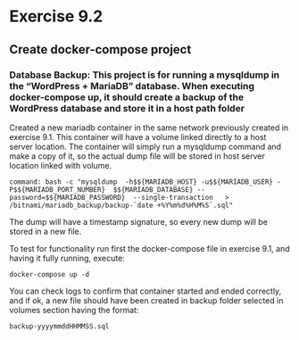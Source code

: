 # Exercise 9.2

## Create docker-compose project

### Database Backup: This project is for running a mysqldump in the “WordPress + MariaDB” database. When executing docker-compose up, it should create a backup of the WordPress database and store it in a host path folder

Created a new mariadb container in the same network previously created in exercise 9.1. This container will have a volume linked directly to a host server location. The container will simply run a mysqldump command and make a copy of it, so the actual dump file will be stored in host server location linked with volume.

```
command: bash -c "mysqldump  -h$${MARIADB_HOST} -u$${MARIADB_USER} -P$${MARIADB_PORT_NUMBER}  $${MARIADB_DATABASE} --password=$${MARIADB_PASSWORD}  --single-transaction   > /bitnami/mariadb_backup/backup-`date +%Y%m%d%H%M%S`.sql"
```

The dump will have a timestamp signature, so every new dump will be stored in a new file.


To test for functionality run first the docker-compose file in exercise 9.1, and having it fully running, execute:

```
docker-compose up -d
```

You can check logs to confirm that container started and ended correctly, and if ok, a new file should have been created in backup folder selected in volumes section having the format:

```
backup-yyyymmddHHMMSS.sql
```
